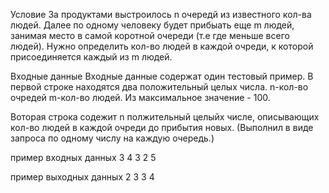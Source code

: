Условие
За продуктами выстроилось n очередй из известного кол-ва людей. Далее по одному человеку
будет прибыать еще m людей, занимая место в самой коротной очереди (т.е где меньше всего людей).
Нужно определить кол-во людей в каждой очреди, к которой присоединяется каждый из m людей.

Входные данные
Входные данные содержат один тестовый пример. В первой строке находятся два положительный целых числа.
n-кол-во очредей
m-кол-во людей.
Из максимальное значение - 100.

Воторая строка содежит n полжительный целыйх числе, описывающих кол-во людей в каждой очреди до прибытия новых.
(Выполнил в виде запроса по одному числу на каждую очередь.)

пример входных данных
 3 4
 3 2 5

пример выходных данных
  2
  3
  3
  4
